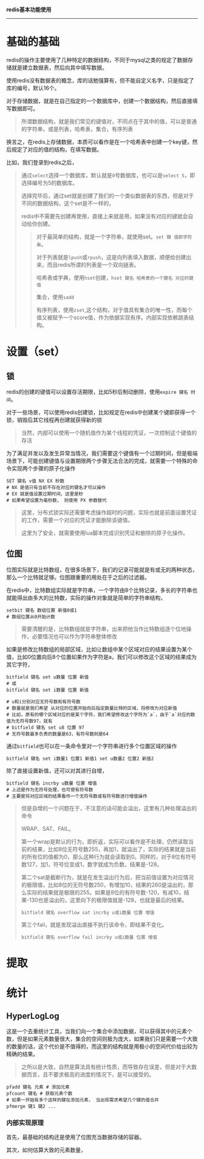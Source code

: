 **redis基本功能使用**

---------------------------

# 基础的基础

redis的操作主要使用了几种特定的数据结构，不同于mysql之类的规定了数据存储就是建立数据表，然后向其中填写数据。

使用redis没有数据表的概念，库的话勉强算有，但不能自定义名字，只是指定了库的编号，默认16个。

对于存储数据，就是在自己指定的一个数据库中，创建一个数据结构，然后直接填写数据即可。

> 所谓数据结构，就是我们常见的键值对，不同点在于其中的值，可以是普通的字符串，或是列表，哈希表，集合，有序列表

换言之，在redis上存储数据，本质可以看作是在一个哈希表中创建一个key键，然后规定了对应的值的结构，在填写数据。

比如，我们登录到redis之后，

> 通过`select`选择一个数据库，默认就是`0`号数据库，也可以是`select 5`，即选择编号为5的数据库。
>
> 选择完毕后，通过set就是创建了我们的一个类似数据表的东西，但是对于不同的数据结构，这个set是不一样的，
>
> redis中不需要先创建再使用，直接上来就是用，如果没有对应的键就会自动给你创建。
>
> > 对于最简单的结构，就是一个字符串，就使用set。`set 键 值即字符串`。
> >
> > 对于列表就是`lpush`或`rpush`，这是向列表填入数据，顺便给创建出来，而且redis所谓的列表是一个双向链表。
> >
> > 哈希表或字典，使用`hset`创建，`hset 键名 哈希表的一个键名 对应的键值`
> >
> > 集合，使用`sadd`
> >
> > 有序列表，使用`zset`,这个结构，对于值具有集合的唯一性，而每个值又被赋予一个score值，作为依据实现有序。内部实现依赖跳表结构。

# 设置（set）

## 锁

redis的创建的键值可以设置存活期限，比如5秒后制动删除，使用`expire 键名 时间`。

对于一些场景，可以使用redis创建锁，比如规定在redis中创建某个键即获得一个锁，销毁后其它线程再创建就获得新的锁

> 当然，内部可以使用一个随机值作为某个线程的凭证，一次控制这个键值的存活

为了满足并发以及发生异常当情况，我们需要这个键值有一个过期时间，但是极端场景下，可能创建键值与设置期限两个步骤无法合法的完成，就需要一个特殊的命令实现两个步骤的原子化操作

```
SET 键名 v值 NX EX 秒数
# NX 是值只有当前不存在对应的键名才可以操作
# EX 就是值设置过期时间，这里是秒
# 如果希望设置为毫秒数， 则使用 PX 参数替代
```

> 这里，分布式锁实际还需要考虑操作超时的问题，实际也就是前面设置凭证的工作，需要一个对应的凭证才能删除该键值。
>
> 这里为了安全，就需要使用lua脚本完成识别凭证和删除的原子化操作。

## 位图

位图实际就是比特数组，在很多场景下，我们的记录可能就是有或无的两种状态，那么一个比特就足够。位图跟重要的用处在于之后的过滤器。

在redis中，比特数组实际就是字符串，一个字符由8个比特记录，多长的字符串也就能得出由多大的比特数，实际的操作对象就是简单的字符串结构，

```
setbit 键名 数组位置 新值0或1
# 数组位置从0开始计数
```

> 需要清醒的是，比特数组就是字符串，出来把他当作比特数组逐个位地操作，必要情况也可以作为字符串整体修改

如果是修改比特数组的局部区域，比如让数组中某个区域对应的结果设置为某个值，比如0位置向后8个位置如果作为字符是a，我们可以修改这个区域的结果成为其它字符，

```
bitfield 键名 set u数量 位置 新值
# 或
bitfield 键名 set i数量 位置 新值

# u和i分别对应无符号数和有符号数
# 数量就是我们希望 从对应的位置开始向后指定数量比特的区域，将修改为对应新值
# 比如，原有的哪个区域对应的是某个字符，我们希望修改这个字符为`a`，由于`a`对应的数值为无符号数97，就有
# bitfield 键名 set u8 位置 97
# 无符号数最多负责的数量是63，有符号数则是64
```

通过`bitfield`也可以在一条命令里对一个字符串进行多个位置区域的操作

```
bitfield 键名 set i数量1 位置1 新值1 set u数量2 位置2 新值2
```

除了直接设置新值，还可以对其进行自增，

```
bitfield 键名 incrby u数量 位置 增值
# 上述是作为无符号处理，也可使有符号数
# 主要是将对应区域的结果看作一个无符号数或有符号数进行增值操作
```

> 但是自增的一个问题在于，不注意的话可能会溢出，这里有几种处理溢出的命令
>
> WRAP、SAT、FAIL。
>
> 第一个wrap是默认的行为，即折返，实际可以看作是不处理，仍然读取当前的结果，比如8位无符号数255，再加1，就溢出了，实际的结果就是当前的所有位的值都为0，那么这种行为就会读取到0。同样的，对于8位有符号数127，加1，符号位变成1，数字就成为负数，结果是-128。
>
> 第二个sat是截断行为，就是在发生溢出行为后，把当前值设置为对应情况的极限值，比如8位的无符号数250，有增加10，结果的260是溢出的，那么实际的结果就是极限的255。如果是8位的有符号数-120，有减10，结果-130也是溢出的，这里向下的极限值就是-128，也就是最后的结果。
>
> ```
> bitfield 键名 overflow sat incrby u或i数量 位置 增值
> ```
>
> 第三个fail，就是发现溢出直接不执行该命令，即结果不变化。
>
> ```
> bitfield 键名 overflow fail incrby u或i数量 位置 增值
> ```

# 提取



# 统计

## HyperLogLog

这是一个去重统计工具，当我们向一个集合中添加数据，可以获得其中的元素个数，但是如果元素数量很大，集合的空间则极为庞大，如果我们只是需要一个大致的数量的话，这个代价是不值得的，而这里的结构就是用极小的空间代价给出较为精确的结果。

> 之所以是大致，自然是算法具有统计性质，而导致存在误差，但是对于大数据而言，且不要求极高的进度的情况下，是可以接受的。

```
pfadd 键名 元素 # 添加元素
pfcount 键名 # 获取元素个数
# 如果一开始有多个这样的键在添加元素， 当出现需求希望几个键的值合并
pfmerge 键1 键2 ...
```

### 内部实现原理

首先，最基础的结构还是使用了位图充当数据存储的容器。

其次，如何估算大致的元素数量，

> 



